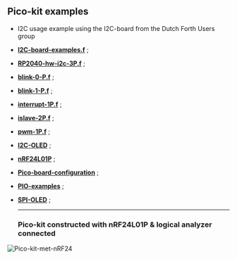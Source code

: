 ## Pico-kit examples

-  I2C usage example using the I2C-board from the Dutch Forth Users group
- [****I2C-board-examples.f****](I2C-board-examples.f) ;
- [****RP2040-hw-i2c-3P.f****](RP2040-hw-i2c-3P.f) ;
- [****blink-0-P.f****](blink-0-P.f) ;
- [****blink-1-P.f****](blink-1-P.f) ;
- [****interrupt-1P.f****](interrupt-1P.f) ;
- [****islave-2P.f****](islave-2P.f) ;
- [****pwm-1P.f****](pwm-1P.f) ;
- [****I2C-OLED****](I2C-OLED/) ;
- [****nRF24L01P****](nRF24/) ;
- [****Pico-board-configuration****](Pico-board-config/) ;
- [****PIO-examples****](PIO-examples/) ;
- [****SPI-OLED****](SPI-OLED/) ;

  ***
  ### Pico-kit constructed with nRF24L01P & logical analyzer connected ###
![Pico-kit-met-nRF24](https://github.com/WillemOuwerkerk/noForth-T-hardware-examples-RP2040-/assets/11397265/b3e0bd95-723f-432e-b4ec-f172747ddd9c)
